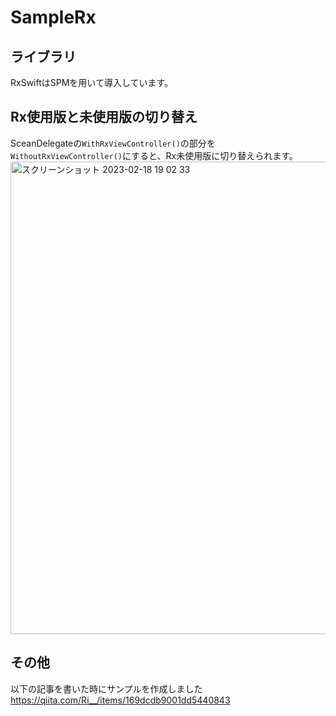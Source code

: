 # SampleRx

## ライブラリ
RxSwiftはSPMを用いて導入しています。

## Rx使用版と未使用版の切り替え
SceanDelegateの``WithRxViewController()``の部分を``WithoutRxViewController()``にすると、Rx未使用版に切り替えられます。
<img width="756" alt="スクリーンショット 2023-02-18 19 02 33" src="https://user-images.githubusercontent.com/61740562/219854347-e9a3622f-24f8-48ff-a325-b195bbe02b34.png">


## その他
以下の記事を書いた時にサンプルを作成しました
https://qiita.com/Ri__/items/169dcdb9001dd5440843
